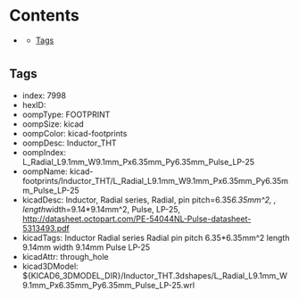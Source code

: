 



Contents
========

* [](#)
	* [Tags](#tags)

# 

## Tags

- index: 7998
- hexID: 
- oompType: FOOTPRINT
- oompSize: kicad
- oompColor: kicad-footprints
- oompDesc: Inductor_THT
- oompIndex: L_Radial_L9.1mm_W9.1mm_Px6.35mm_Py6.35mm_Pulse_LP-25
- oompName: kicad-footprints/Inductor_THT/L_Radial_L9.1mm_W9.1mm_Px6.35mm_Py6.35mm_Pulse_LP-25
- kicadDesc: Inductor, Radial series, Radial, pin pitch=6.35*6.35mm^2, , length*width=9.14*9.14mm^2, Pulse, LP-25, http://datasheet.octopart.com/PE-54044NL-Pulse-datasheet-5313493.pdf
- kicadTags: Inductor Radial series Radial pin pitch 6.35*6.35mm^2  length 9.14mm width 9.14mm Pulse LP-25
- kicadAttr: through_hole
- kicad3DModel: ${KICAD6_3DMODEL_DIR}/Inductor_THT.3dshapes/L_Radial_L9.1mm_W9.1mm_Px6.35mm_Py6.35mm_Pulse_LP-25.wrl
